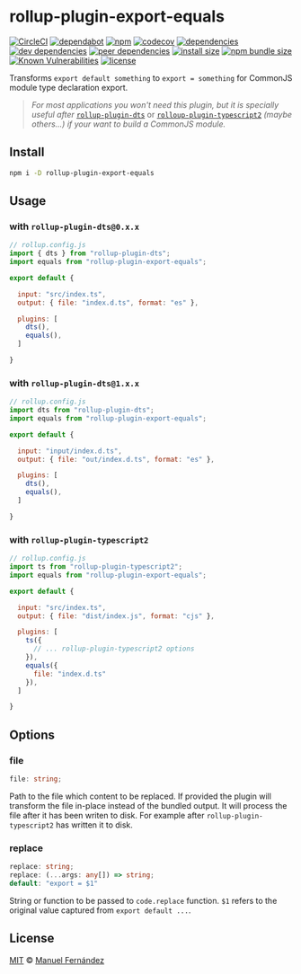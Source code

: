 # rollup-plugin-export-equals

[![CircleCI](https://circleci.com/gh/manferlo81/rollup-plugin-export-equals.svg?style=svg)](https://circleci.com/gh/manferlo81/rollup-plugin-export-equals) [![dependabot](https://badgen.net/dependabot/manferlo81/rollup-plugin-export-equals/?icon=dependabot)](https://github.com/manferlo81/rollup-plugin-export-equals) [![npm](https://badgen.net/npm/v/rollup-plugin-export-equals)](https://www.npmjs.com/package/rollup-plugin-export-equals) [![codecov](https://codecov.io/gh/manferlo81/rollup-plugin-export-equals/branch/master/graph/badge.svg)](https://codecov.io/gh/manferlo81/rollup-plugin-export-equals) [![dependencies](https://badgen.net/david/dep/manferlo81/rollup-plugin-export-equals)](https://david-dm.org/manferlo81/rollup-plugin-export-equals) [![dev dependencies](https://badgen.net/david/dev/manferlo81/rollup-plugin-export-equals)](https://david-dm.org/manferlo81/rollup-plugin-export-equals?type=dev) [![peer dependencies](https://badgen.net/david/peer/manferlo81/rollup-plugin-export-equals)](https://david-dm.org/manferlo81/rollup-plugin-export-equals?type=peer) [![install size](https://packagephobia.now.sh/badge?p=rollup-plugin-export-equals)](https://packagephobia.now.sh/result?p=rollup-plugin-export-equals) [![npm bundle size](https://badgen.net/bundlephobia/min/rollup-plugin-export-equals)](https://bundlephobia.com/result?p=rollup-plugin-export-equals) [![Known Vulnerabilities](https://snyk.io/test/github/manferlo81/rollup-plugin-export-equals/badge.svg?targetFile=package.json)](https://snyk.io/test/github/manferlo81/rollup-plugin-export-equals?targetFile=package.json) [![license](https://badgen.net/npm/license/rollup-plugin-export-equals)](https://github.com/manferlo81/rollup-plugin-export-equals/blob/master/LICENSE)

Transforms `export default something` to `export = something` for CommonJS module type declaration export.

> *For most applications you won't need this plugin, but it is specially useful after* [`rollup-plugin-dts`](https://github.com/Swatinem/rollup-plugin-dts) or [`rolloup-plugin-typescript2`](https://github.com/ezolenko/rollup-plugin-typescript2) *(maybe others...) if your want to build a CommonJS module.*

## Install

```bash
npm i -D rollup-plugin-export-equals
```

## Usage

### with `rollup-plugin-dts@0.x.x`

```javascript
// rollup.config.js
import { dts } from "rollup-plugin-dts";
import equals from "rollup-plugin-export-equals";

export default {

  input: "src/index.ts",
  output: { file: "index.d.ts", format: "es" },

  plugins: [
    dts(),
    equals(),
  ]

}
```

### with `rollup-plugin-dts@1.x.x`

```javascript
// rollup.config.js
import dts from "rollup-plugin-dts";
import equals from "rollup-plugin-export-equals";

export default {

  input: "input/index.d.ts",
  output: { file: "out/index.d.ts", format: "es" },

  plugins: [
    dts(),
    equals(),
  ]

}
```

### with `rollup-plugin-typescript2`

```javascript
// rollup.config.js
import ts from "rollup-plugin-typescript2";
import equals from "rollup-plugin-export-equals";

export default {

  input: "src/index.ts",
  output: { file: "dist/index.js", format: "cjs" },

  plugins: [
    ts({
      // ... rollup-plugin-typescript2 options
    }),
    equals({
      file: "index.d.ts"
    }),
  ]

}
```

## Options

### file

```typescript
file: string;
```

Path to the file which content to be replaced. If provided the plugin will transform the file in-place instead of the bundled output. It will process the file after it has been writen to disk. For example after `rollup-plugin-typescript2` has written it to disk.

### replace

```typescript
replace: string;
replace: (...args: any[]) => string;
default: "export = $1"
```

String or function to be passed to `code.replace` function. `$1` refers to the original value captured from `export default ...`.

## License

[MIT](LICENSE) &copy; [Manuel Fernández](https://github.com/manferlo81)
